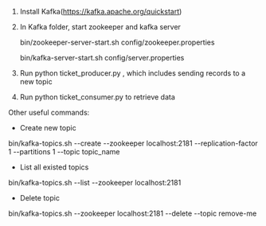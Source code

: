 1. Install Kafka(https://kafka.apache.org/quickstart)
2. In Kafka folder, start zookeeper and kafka server

    bin/zookeeper-server-start.sh config/zookeeper.properties
    
    bin/kafka-server-start.sh config/server.properties
3. Run python ticket_producer.py , which includes sending records to a new topic
4. Run python ticket_consumer.py to retrieve data


Other useful commands:
* Create new topic

bin/kafka-topics.sh --create --zookeeper localhost:2181 --replication-factor 1 --partitions 1 --topic topic_name

* List all existed topics

bin/kafka-topics.sh --list --zookeeper localhost:2181

* Delete topic

bin/kafka-topics.sh --zookeeper localhost:2181 --delete --topic remove-me
